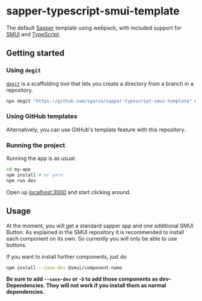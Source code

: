 # sapper-typescript-smui-template

The default [Sapper](https://github.com/sveltejs/sapper#webpack) template using webpack, with included support for [SMUI](https://github.com/hperrin/svelte-material-ui) and [TypeScript](https://www.typescriptlang.org/).

## Getting started

### Using `degit`

[`degit`](https://github.com/sgarza/sapper-typescript-smui-template) is a scaffolding tool that lets you create a directory from a branch in a repository.

```bash
npx degit "https://github.com/sgarza/sapper-typescript-smui-template" my-app
```

### Using GitHub templates

Alternatively, you can use GitHub's template feature with this repository.

### Running the project

Running the app is as usual:

```bash
cd my-app
npm install # or yarn
npm run dev
```

Open up [localhost:3000](http://localhost:3000) and start clicking around.

## Usage

At the moment, you will get a standard sapper app and one additional SMUI Button. As explained in the SMUI repository it is recommended to install each component on its own. So currently you will only be able to use buttons.

If you want to install further components, just do

```bash
npm install --save-dev @smui/component-name
```

**Be sure to add `--save-dev` or `-D` to add those components as dev-Dependencies. They will not work if you install them as normal dependencies.**
